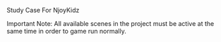 Study Case For NjoyKidz

Important Note: All available scenes in the project must be active at the same time in order to game run normally.
